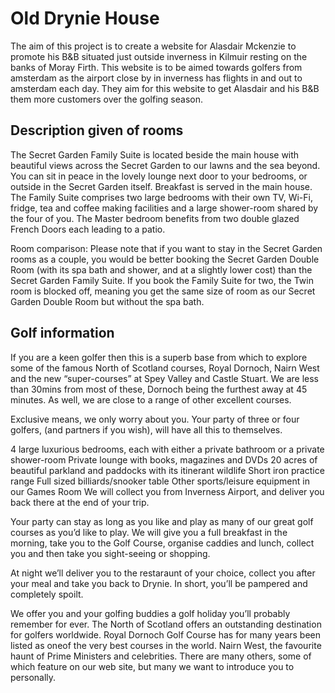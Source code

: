 # Old Drynie House

The aim of this project is to create a website for Alasdair Mckenzie to promote his B&B situated just outside inverness in Kilmuir resting on the banks of Moray Firth. This website is to be aimed towards golfers from amsterdam as the airport close by in inverness has flights in and out to amsterdam each day. They aim for this website to get Alasdair and his B&B them more customers over the golfing season.

## Description given of rooms
The Secret Garden Family Suite is located beside the main house with beautiful views across the Secret Garden to our lawns and the sea beyond. You can sit in peace in the lovely lounge next door to your bedrooms, or outside in the Secret Garden itself. Breakfast is served in the main house. The Family Suite comprises two large bedrooms with their own TV, Wi-Fi, fridge, tea and coffee making facilities and a large shower-room shared by the four of you. The Master bedroom benefits from two double glazed French Doors each leading to a patio.

Room comparison: Please note that if you want to stay in the Secret Garden rooms as a couple, you would be better booking the Secret Garden Double Room (with its spa bath and shower, and at a slightly lower cost) than the Secret Garden Family Suite. If you book the Family Suite for two, the Twin room is blocked off, meaning you get the same size of room as our Secret Garden Double Room but without the spa bath.

## Golf information
If you are a keen golfer then this is a superb base from which to explore some of the famous North of Scotland courses, Royal Dornoch, Nairn West and the new “super-courses” at Spey Valley and Castle Stuart. We are less than 30mins from most of these, Dornoch being the furthest away at 45 minutes. As well, we are close to a range of other excellent courses.

Exclusive means, we only worry about you. Your party of three or four golfers, (and partners if you wish), will have all this to themselves.

4 large luxurious bedrooms, each with either a private bathroom or a private shower-room
Private lounge with books, magazines and DVDs
20 acres of beautiful parkland and paddocks with its itinerant wildlife
Short iron practice range
Full sized billiards/snooker table
Other sports/leisure equipment in our Games Room
We will collect you from Inverness Airport, and deliver you back there at the end of your trip.

Your party can stay as long as you like and play as many of our great golf courses as you’d like to play. We will give you a full breakfast in the morning, take you to the Golf Course, organise caddies and lunch, collect you and then take you sight-seeing or shopping.

At night we’ll deliver you to the restaraunt of your choice, collect you after your meal and take you back to Drynie. In short, you’ll be pampered and completely spoilt.

We offer you and your golfing buddies a golf holiday you’ll probably remember for ever. The North of Scotland offers an outstanding destination for golfers worldwide. Royal Dornoch Golf Course has for many years been listed as oneof the very best courses in the world. Nairn West, the favourite haunt of Prime Ministers and celebrities. There are many others, some of which feature on our web site, but many we want to introduce you to personally.